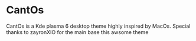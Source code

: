 # CantOs
CantOs is a Kde plasma 6 desktop theme highly inspired by MacOs. Special thanks to zayronXIO for the main base this awsome theme
